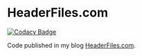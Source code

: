 # HeaderFiles.com

[![Codacy Badge](https://api.codacy.com/project/badge/Grade/b346a03e26b843cfb08b81ad3e7c751a)](https://app.codacy.com/app/cbuchart/HeaderFiles.com?utm_source=github.com&utm_medium=referral&utm_content=cbuchart/HeaderFiles.com&utm_campaign=Badge_Grade_Dashboard)

Code published in my blog [HeaderFiles.com](https://headerfiles.com).
